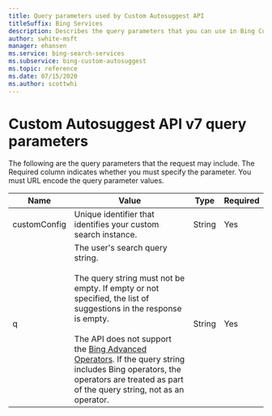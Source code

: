 ```yaml
---
title: Query parameters used by Custom Autosuggest API
titleSuffix: Bing Services
description: Describes the query parameters that you can use in Bing Custom Autosuggest API requests to affect the results.
author: swhite-msft
manager: ehansen
ms.service: bing-search-services
ms.subservice: bing-custom-autosuggest
ms.topic: reference
ms.date: 07/15/2020
ms.author: scottwhi
---
```


# Custom Autosuggest API v7 query parameters

The following are the query parameters that the request may include. The Required column indicates whether you must specify the parameter. You must URL encode the query parameter values.  
  
|Name|Value|Type|Required 
|-|-|-|-
|<a name="customconfig"></a>customConfig|Unique identifier that identifies your custom search instance.|String|Yes
|<a name="query"></a>q|The user's search query string.<br/><br/>The query string must not be empty. If empty or not specified, the list of suggestions in the response is empty.<br/><br/>The API does not support the [Bing Advanced Operators](https://help.bing.microsoft.com/#apex/18/en-US/10001/-1). If the query string includes Bing operators, the operators are treated as part of the query string, not as an operator.|String|Yes 
  
